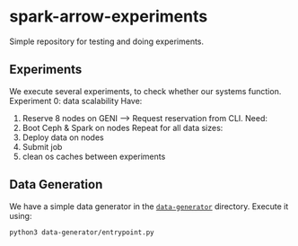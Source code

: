 # spark-arrow-experiments
Simple repository for testing and doing experiments.

## Experiments
We execute several experiments, to check whether our systems function.
Experiment 0: data scalability
Have:
 1. Reserve 8 nodes on GENI  --> Request reservation from CLI.
Need:
 2. Boot Ceph & Spark on nodes
Repeat for all data sizes:
 3. Deploy data on nodes
 4. Submit job
 5. clean os caches between experiments


## Data Generation
We have a simple data generator in the [`data-generator`](/data-generator) directory.
Execute it using:
```bash
python3 data-generator/entrypoint.py
```